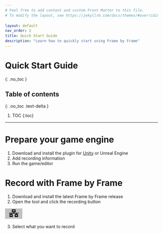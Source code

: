 ```yaml
---
# Feel free to add content and custom Front Matter to this file.
# To modify the layout, see https://jekyllrb.com/docs/themes/#overriding-theme-defaults

layout: default
nav_order: 2
title: Quick Start Guide
description: "Learn how to quickly start using Frame by Frame"
---
```


# Quick Start Guide
{: .no_toc }

## Table of contents
{: .no_toc .text-delta }

1. TOC
{:toc}

---

# Prepare your game engine

1. Download and install the plugin for [Unity](/FrameByFrame/Unity) or Unreal Engine
2. Add recording information
3. Run the game/editor

# Record with Frame by Frame

1. Download and install the latest Frame by Frame release
2. Open the tool and click the recording button

![Recording Button](./assets/img/ConnectionButton.png "Recording Button")

3. Select what you want to record
